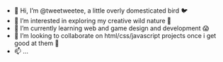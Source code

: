 - 👋 Hi, I’m @tweetweetee, a little overly domesticated bird 🐦
- 👀 I’m interested in exploring my creative wild nature 🐯
- 🌱 I’m currently learning web and game design and development 😱
- 💞️ I’m looking to collaborate on html/css/javascript projects once i get good at them 😬
- 📫 ...

<!---
tweetweetee/tweetweetee is a ✨ special ✨ repository because its `README.md` (this file) appears on your GitHub profile.
You can click the Preview link to take a look at your changes.
--->
